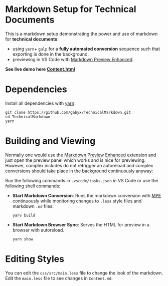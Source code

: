 # Markdown Setup for Technical Documents

This is a markdown setup demonstrating the power and use of markdown for **technical documents**:

- using `yarn`+ `gulp` for a **fully automated conversion** sequence such that exporting is done in the background.
- previewing in VS Code with [Markdown Preview Enhanced](https://shd101wyy.github.io/markdown-preview-enhanced).

**See live demo here [Content.html](https://gabyx.github.io/TechnicalMarkdown/Content.html)**

# Dependencies
Install all dependencies with [yarn](https://www.yarnjs.com/get-yarn):
```shell
git clone https://github.com/gabyx/TechnicalMarkdown.git
cd TechnicalMarkdown
yarn
```

# Building and Viewing

Normally one would use the [Markdown Preview Enhanced](https://shd101wyy.github.io/markdown-preview-enhanced) extension and just open the preview panel which works and is nice for previewing. However, complex includes do not retrigger an autoreload and complex conversions should take place in the background continuously anyway:

Run the following commands in `.vscode/tasks.json` in VS Code or use the following shell commands:
- **Start Markdown Conversion**: Runs the markdown conversion with [MPE](https://github.com/shd101wyy/mume) continuously while monitoring changes to `.less` style files and markdown `.md` files:
    ```shell
    yarv build
    ```

- **Start Markdown Browser Sync**: Serves the HTML for preview in a browser with autoreload.
    ```shell
    yarn show
    ```

# Editing Styles
You can edit the `css/src/main.less` file to change the look of the markdown.
Edit the `main.less` file to see changes in `Content.md`.